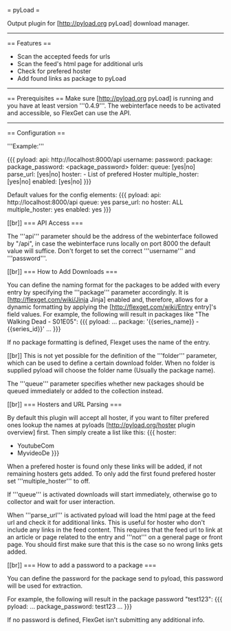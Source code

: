= pyLoad =

Output plugin for [http://pyload.org pyLoad] download manager.


----
== Features ==
  * Scan the accepted feeds for urls
  * Scan the feed's html page for additional urls
  * Check for prefered hoster
  * Add found links as package to pyLoad



----
== Prerequisites ==
Make sure [http://pyload.org pyLoad] is running and you have at least version '''0.4.9'''. The webinterface needs to be activated and accessible, so FlexGet can use the API.



----
== Configuration ==

'''Example:'''

{{{
pyload:
  api: http://localhost:8000/api
  username: <user>
  password: <pwd>
  package: <package>
  package_password: <package_password>
  folder: <folder>
  queue: [yes|no]
  parse_url: [yes|no]
  hoster:
    - List of prefered Hoster
  multiple_hoster: [yes|no]
  enabled: [yes|no]
}}}

Default values for the config elements:
{{{
pyload:
  api: http://localhost:8000/api
  queue: yes
  parse_url: no
  hoster: ALL
  multiple_hoster: yes
  enabled: yes
}}}

[[br]]
=== API Access ===

The '''api''' parameter should be the address of the webinterface followed by "/api", in case the webinterface runs locally on port 8000 the default value will suffice.
Don't forget to set the correct '''username''' and '''password'''.

[[br]]
=== How to Add Downloads ===

You can define the naming format for the packages to be added with every entry by specifying the '''package''' parameter accordingly. It is [http://flexget.com/wiki/Jinja Jinja] enabled and, therefore, allows for a dynamic formatting by applying the [http://flexget.com/wiki/Entry entry]'s field values.
For example, the following will result in packages like "The Walking Dead - S01E05":
{{{
pyload:
  ...
  package: '{{series_name}} - {{series_id}}'
  ...
}}}

If no package formatting is defined, Flexget uses the name of the entry.

[[br]]
This is not yet possible for the definition of the '''folder''' parameter, which can be used to define a certain download folder. When no folder is supplied pyload will choose the folder name (Usually the package name).

The '''queue''' parameter specifies whether new packages should be queued immediately or added to the collection instead.

[[br]]
=== Hosters and URL Parsing  ===

By default this plugin will accept all hoster, if you want to filter prefered ones lookup the names at pyloads [http://pyload.org/hoster plugin overview] first.
Then simply create a list like this:
{{{
hoster:
  - YoutubeCom
  - MyvideoDe
}}}

When a prefered hoster is found only these links will be added, if not remaining hosters gets added.
To only add the first found prefered hoster set '''multiple_hoster''' to off.

If '''queue''' is activated downloads will start immediately, otherwise go to collector and wait for user interaction.

When '''parse_url''' is activated pyload will load the html page at the feed url and check it for additional links. This is useful for hoster who don't include any links in the feed content. This requires that the feed url to link at an article or page related to the entry and '''not''' on a general page or front page. You should first make sure that this is the case so no wrong links gets added.


[[br]]
=== How to add a password to a package  ===

You can define the password for the package send to pyload, this password will be used for extraction.

For example, the following will result in the package password "test123":
{{{
pyload:
  ...
  package_password: test123
  ...
}}}

If no password is defined, FlexGet isn't submitting any additional info.